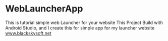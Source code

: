 # WebLauncherApp
This is tutorial simple web Launcher for your website
This Project Build with Android Studio, and I create this for simple app for my launcher website www.blackskysoft.net
